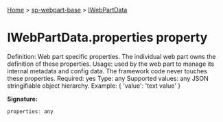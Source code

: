<!-- docId=sp-webpart-base.iwebpartdata.properties -->

[Home](./index.md) &gt; [sp-webpart-base](./sp-webpart-base.md) &gt; [IWebPartData](./sp-webpart-base.iwebpartdata.md)

# IWebPartData.properties property

Definition: Web part specific properties. The individual web part owns the definition of these properties. Usage: used by the web part to manage its internal metadata and config data. The framework code never touches these properties. Required: yes Type: any Supported values: any JSON stringifiable object hierarchy. Example: { 'value': 'text value' }

**Signature:**
```javascript
properties: any
```
